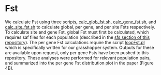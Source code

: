 Fst
==================

We calculate Fst using three scripts, [calc\_glob\_fst.sh](calc_glob_fst.sh), [calc\_gene\_fst.sh](calc_gene_fst.sh), and [calc\_site\_fst.sh](calc_site_fst.sh) to calculate global, per gene, and per site Fsts respectively. To calculate site and gene Fst, global Fst must first be calculated, which requires saf files for each population (described in the [sfs section of this repository](../sfs#creating-saf-files)). The per gene Fst calculations require the script [loopFst.pl](loopFst.pl) which is specifically written for our grasshopper system. Outputs for these are available upon request, only per gene Fsts have been pushed to this repository. These analyses were performed for relevant population pairs, and summarized into the per gene Fst distribution plot in the paper (Figure 4B).
